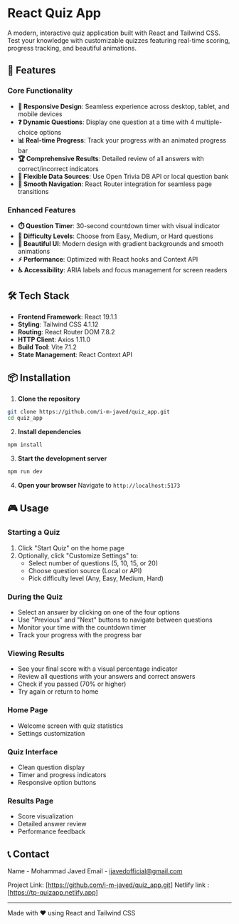 # React Quiz App

A modern, interactive quiz application built with React and Tailwind CSS. Test your knowledge with customizable quizzes featuring real-time scoring, progress tracking, and beautiful animations.

## 🚀 Features

### Core Functionality

- **📱 Responsive Design**: Seamless experience across desktop, tablet, and mobile devices
- **❓ Dynamic Questions**: Display one question at a time with 4 multiple-choice options
- **📊 Real-time Progress**: Track your progress with an animated progress bar
- **🏆 Comprehensive Results**: Detailed review of all answers with correct/incorrect indicators
- **🔄 Flexible Data Sources**: Use Open Trivia DB API or local question bank
- **🧭 Smooth Navigation**: React Router integration for seamless page transitions

### Enhanced Features

- **⏱️ Question Timer**: 30-second countdown timer with visual indicator
- **🎯 Difficulty Levels**: Choose from Easy, Medium, or Hard questions
- **🎨 Beautiful UI**: Modern design with gradient backgrounds and smooth animations
- **⚡ Performance**: Optimized with React hooks and Context API
- **♿ Accessibility**: ARIA labels and focus management for screen readers

## 🛠️ Tech Stack

- **Frontend Framework**: React 19.1.1
- **Styling**: Tailwind CSS 4.1.12
- **Routing**: React Router DOM 7.8.2
- **HTTP Client**: Axios 1.11.0
- **Build Tool**: Vite 7.1.2
- **State Management**: React Context API

## 📦 Installation

1. **Clone the repository**

```bash
git clone https://github.com/i-m-javed/quiz_app.git
cd quiz_app
```

2. **Install dependencies**

```bash
npm install
```

3. **Start the development server**

```bash
npm run dev
```

4. **Open your browser**
   Navigate to `http://localhost:5173`

## 🎮 Usage

### Starting a Quiz

1. Click "Start Quiz" on the home page
2. Optionally, click "Customize Settings" to:
   - Select number of questions (5, 10, 15, or 20)
   - Choose question source (Local or API)
   - Pick difficulty level (Any, Easy, Medium, Hard)

### During the Quiz

- Select an answer by clicking on one of the four options
- Use "Previous" and "Next" buttons to navigate between questions
- Monitor your time with the countdown timer
- Track your progress with the progress bar

### Viewing Results

- See your final score with a visual percentage indicator
- Review all questions with your answers and correct answers
- Check if you passed (70% or higher)
- Try again or return to home

### Home Page

- Welcome screen with quiz statistics
- Settings customization

### Quiz Interface

- Clean question display
- Timer and progress indicators
- Responsive option buttons

### Results Page

- Score visualization
- Detailed answer review
- Performance feedback


## 📞 Contact

Name - Mohammad Javed
Email - ijavedofficial@gmail.com

Project Link: [https://github.com/i-m-javed/quiz_app.git]
Netlify link : [https://tp-quizapp.netlify.app]

---

Made with ❤️ using React and Tailwind CSS
